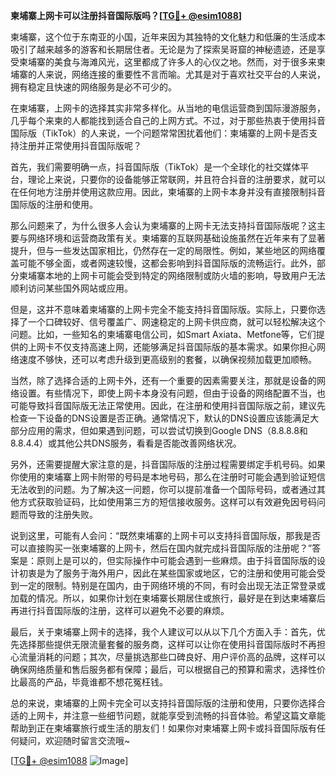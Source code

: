 **柬埔寨上网卡可以注册抖音国际版吗？[[TG💪+ @esim1088](https://t.me/s/esim1088)]**

柬埔寨，这个位于东南亚的小国，近年来因为其独特的文化魅力和低廉的生活成本吸引了越来越多的游客和长期居住者。无论是为了探索吴哥窟的神秘遗迹，还是享受柬埔寨的美食与海滩风光，这里都成了许多人的心仪之地。然而，对于很多来柬埔寨的人来说，网络连接的重要性不言而喻。尤其是对于喜欢社交平台的人来说，拥有稳定且快速的网络服务是必不可少的。

在柬埔寨，上网卡的选择其实非常多样化。从当地的电信运营商到国际漫游服务，几乎每个来柬的人都能找到适合自己的上网方式。不过，对于那些热衷于使用抖音国际版（TikTok）的人来说，一个问题常常困扰着他们：柬埔寨的上网卡是否支持注册并正常使用抖音国际版呢？

首先，我们需要明确一点，抖音国际版（TikTok）是一个全球化的社交媒体平台，理论上来说，只要你的设备能够正常联网，并且符合抖音的注册要求，就可以在任何地方注册并使用这款应用。因此，柬埔寨的上网卡本身并没有直接限制抖音国际版的注册和使用。

那么问题来了，为什么很多人会认为柬埔寨的上网卡无法支持抖音国际版呢？这主要与网络环境和运营商政策有关。柬埔寨的互联网基础设施虽然在近年来有了显著提升，但与一些发达国家相比，仍然存在一定的局限性。例如，某些地区的网络覆盖可能不够全面，或者网速较慢，这都会影响到抖音国际版的流畅运行。此外，部分柬埔寨本地的上网卡可能会受到特定的网络限制或防火墙的影响，导致用户无法顺利访问某些国外网站或应用。

但是，这并不意味着柬埔寨的上网卡完全不能支持抖音国际版。实际上，只要你选择了一个口碑较好、信号覆盖广、网速稳定的上网卡供应商，就可以轻松解决这个问题。比如，一些知名的柬埔寨电信公司，如Smart Axiata、Metfone等，它们提供的上网卡不仅支持高速上网，还能够满足抖音国际版的基本需求。如果你担心网络速度不够快，还可以考虑升级到更高级别的套餐，以确保视频加载更加顺畅。

当然，除了选择合适的上网卡外，还有一个重要的因素需要关注，那就是设备的网络设置。有些情况下，即使上网卡本身没有问题，但由于设备的网络配置不当，也可能导致抖音国际版无法正常使用。因此，在注册和使用抖音国际版之前，建议先检查一下设备的DNS设置是否正确。通常情况下，默认的DNS设置应该能满足大部分应用的需求，但如果遇到问题，可以尝试切换到Google DNS（8.8.8.8和8.8.4.4）或其他公共DNS服务，看看是否能改善网络状况。

另外，还需要提醒大家注意的是，抖音国际版的注册过程需要绑定手机号码。如果你使用的柬埔寨上网卡附带的号码是本地号码，那么在注册时可能会遇到验证短信无法收到的问题。为了解决这一问题，你可以提前准备一个国际号码，或者通过其他方式获取验证码，比如使用第三方的短信接收服务。这样可以有效避免因号码问题而导致的注册失败。

说到这里，可能有人会问：“既然柬埔寨的上网卡可以支持抖音国际版，那我是否可以直接购买一张柬埔寨的上网卡，然后在国内就完成抖音国际版的注册呢？”答案是：原则上是可以的，但实际操作中可能会遇到一些麻烦。由于抖音国际版的设计初衷是为了服务于海外用户，因此在某些国家或地区，它的注册和使用可能会受到一定的限制。特别是在国内，由于网络环境的不同，有时会出现无法正常登录或加载的情况。所以，如果你计划在柬埔寨长期居住或旅行，最好是在到达柬埔寨后再进行抖音国际版的注册，这样可以避免不必要的麻烦。

最后，关于柬埔寨上网卡的选择，我个人建议可以从以下几个方面入手：首先，优先选择那些提供无限流量套餐的服务商，这样可以让你在使用抖音国际版时不再担心流量消耗的问题；其次，尽量挑选那些口碑良好、用户评价高的品牌，这样可以确保网络质量和售后服务都有保障；最后，可以根据自己的预算和需求，选择性价比最高的产品，毕竟谁都不想花冤枉钱。

总的来说，柬埔寨的上网卡完全可以支持抖音国际版的注册和使用，只要你选择合适的上网卡，并注意一些细节问题，就能享受到流畅的抖音体验。希望这篇文章能帮助到正在柬埔寨旅行或生活的朋友们！如果你对柬埔寨上网卡或抖音国际版有任何疑问，欢迎随时留言交流哦~

[[TG💪+ @esim1088](https://t.me/s/esim1088) ![Image](https://i.postimg.cc/4NQfJmqS/Snipaste-2025-05-13-00-14-12.png)]